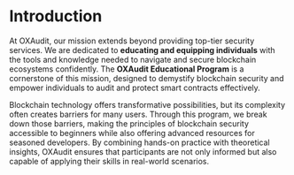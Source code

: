 # Introduction

At OXAudit, our mission extends beyond providing top-tier security services. We are dedicated to **educating and equipping individuals** with the tools and knowledge needed to navigate and secure blockchain ecosystems confidently. The **OXAudit Educational Program** is a cornerstone of this mission, designed to demystify blockchain security and empower individuals to audit and protect smart contracts effectively.

Blockchain technology offers transformative possibilities, but its complexity often creates barriers for many users. Through this program, we break down those barriers, making the principles of blockchain security accessible to beginners while also offering advanced resources for seasoned developers. By combining hands-on practice with theoretical insights, OXAudit ensures that participants are not only informed but also capable of applying their skills in real-world scenarios.
